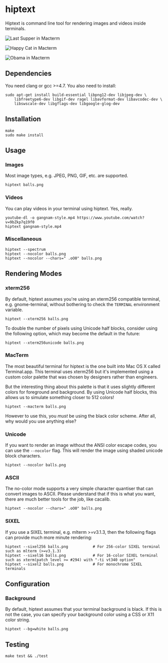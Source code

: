 # hiptext

Hiptext is command line tool for rendering images and videos inside terminals.

![Last Supper in Macterm](http://i.imgur.com/7TfrQsL.png)

![Happy Cat in Macterm](http://i.imgur.com/cr7sSHh.png)

![Obama in Macterm](http://i.imgur.com/UnfnpMr.png)

## Dependencies

You need clang or gcc >=4.7. You also need to install:

    sudo apt-get install build-essential libpng12-dev libjpeg-dev \
        libfreetype6-dev libgif-dev ragel libavformat-dev libavcodec-dev \
        libswscale-dev libgflags-dev libgoogle-glog-dev

## Installation

    make
    sudo make install

## Usage

### Images

Most image types, e.g. JPEG, PNG, GIF, etc. are supported.

    hiptext balls.png

### Videos

You can play videos in your terminal using hiptext. Yes, really.

    youtube-dl -o gangnam-style.mp4 https://www.youtube.com/watch?v=9bZkp7q19f0
    hiptext gangnam-style.mp4

### Miscellaneous

    hiptext --spectrum
    hiptext --nocolor balls.png
    hiptext --nocolor --chars=" .oO0" balls.png

## Rendering Modes

### xterm256

By default, hiptext assumes you're using an xterm256 compatible terminal,
e.g. gnome-terminal, without bothering to check the `TERMINAL` environment
variable.

    hiptext --xterm256 balls.png

To double the number of pixels using Unicode half blocks, consider using the
following option, which may become the default in the future:

    hiptext --xterm256unicode balls.png

### MacTerm

The most beautiful terminal for hiptext is the one built into Mac OS X called
Terminal.app. This terminal uses xterm256 but it's implemented using a custom
color palette that was chosen by designers rather than engineers.

But the interesting thing about this palette is that it uses slightly different
colors for foreground and background. By using Unicode half blocks, this allows
us to simulate something closer to 512 colors!

    hiptext --macterm balls.png

However to use this, you *must* be using the black color scheme. After all, why
would you use anything else?

### Unicode

If you want to render an image without the ANSI color escape codes, you can use
the `--nocolor` flag. This will render the image using shaded unicode block
characters.

    hiptext --nocolor balls.png

### ASCII

The no-color mode supports a very simple character quantiser that can convert
images to ASCII. Please understand that if this is what you want, there are
much better tools for the job, like cacalib.

    hiptext --nocolor --chars=" .oO0" balls.png

### SIXEL

If you use a SIXEL terminal, e.g. mlterm >=v3.1.3, then the following flags can
provide much more minute rendering:

    hiptext --sixel256 balls.png           # For 256-color SIXEL terminal such as mlterm (>=v3.1.3)
    hiptext --sixel16 balls.png            # For 16-color SIXEL terminal such as xterm(patch level >= #294) with "-ti vt340 option"
    hiptext --sixel2 balls.png             # For monochrome SIXEL terminals

## Configuration

### Background

By default, hiptext assumes that your terminal background is black. If this is
not the case, you can specify your background color using a CSS or X11 color
string.

    hiptext --bg=white balls.png

## Testing

    make test && ./test
